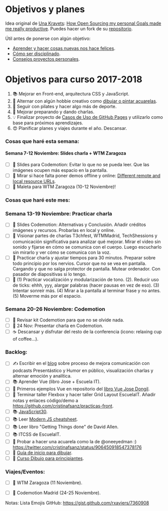 Objetivos y planes
==============

Idea original de [Una Kravets](https://github.com/una): [How Open Sourcing my personal Goals made me really productive](https://una.im/personal-goals-guide/). Puedes hacer un fork de su [repositorio](https://github.com/una/personal-goals-starter).

Útil antes de ponerse con algún objetivo:

- [Aprender y hacer cosas nuevas nos hace felices](https://youtu.be/5XsKHEunOXs?t=2832).
- [Cómo ser disciplinado](https://www.youtube.com/watch?v=I6may1U-xKk).
- [Consejos proyectos personales](https://melies-hugo.js.org/post/practica-publica-aprende/).

# Objetivos para curso 2017-2018

1. 📚 Mejorar en Front-end, arquitectura CSS y JavaScript.
2. 🎨 Alternar con algún hobbie creativo como [dibujar o pintar acuarelas](https://twitter.com/cristinafsanz/status/903201156222115840).
3. 💃 Seguir con pilates y hacer algo más de deporte.
4. 🙊 Mejorar preparando y dando charlas.
5. 💡 Finalizar proyecto de [Casos de Uso de GitHub Pages](https://github.com/cristinafsanz/github-pages) y utilizarlo como base para próximos aprendizajes.
6. 😍 Planificar planes y viajes durante el año. Descansar.

### Cosas que haré esta semana:

#### Semana 7-12 Noviembre: Slides charla + WTM Zaragoza

- [ ] 🚀 Slides para Codemotion: Evitar lo que no se pueda leer. Que las imágenes ocupen más espacio en la pantalla. 
- [ ] 🚀 Mirar si hace falta poner demos offline y online: [Different remote and local resource URLs](http://lea.verou.me/2017/10/different-remote-and-local-resource-urls-with-service-workers/).
- [ ] 🚊 Maleta para WTM Zaragoza (10-12 Noviembre)!

### Cosas que haré este mes:

### Semana 13-19 Noviembre: Practicar charla
- [ ] 🚀 Slides Codemotion: Alternativas y Conclusión. Añadir créditos imágenes y recursos. Probarlas en local y online.
- [ ] 🙊 Visionar partes de charlas T3chfest, WTMMadrid, TechShessions y comunicación significativa para analizar qué mejorar. Mirar el video sin sonido y fijarse en cómo se comunica con el cuerpo. Luego escucharlo sin mirarlo y ver cómo se comunica con la voz.
- [ ] 🙊 Practicar charla y ajustar tiempos para 30 minutos. Preparar sobre todo principio por los nervios. Cursor que no se vea en pantalla. Cargando y que no salga protector de pantalla. Mutear ordenador. Con pasador de diapositivas si lo tengo.
- [ ] 🙊 (1) Practicar vocalización y modularización de tono. (2). Reducir uso de ticks: ehhh, yyy, alargar palabras (hacer pausas en vez de eso). (3) Intentar sonreír más. (4) Mirar a la pantalla al terminar frase y no antes. (5) Moverme más por el espacio.

### Semana 20-26 Noviembre: Codemotion
- [ ] 🚀 Revisar kit Codemotion para que no se olvide nada.
- [ ] 🙊 24 Nov: Presentar charla en Codemotion.
- [ ] ☕️ Descansar y disfrutar del resto de la conferencia (icono: relaxing cup of coffee...).

### Backlog:
- [ ] ✍️  Escribir en el [blog](https://melies-hugo.js.org/) sobre proceso de mejora comunicación con podcasts Presentástico y Humor en público, visualización charlas y alternar emoción y analítica.
- [ ] 📚 Aprender Vue (libro Jose + Escuela IT).
- [ ] 🚀 Primeros ejemplos Vue en repositorio del [libro Vue Jose Dongil](https://www.gitbook.com/book/jdonsan/desarrolla-aplicaciones-con-vuejs/details).
- [ ] 🚀 Terminar taller Flexbox y hacer taller Grid Layout EscuelaIT. Añadir notas y enlaces código/demo a https://github.com/cristinafsanz/practicas-front.
- [ ] 📚 [JavaScript30](https://javascript30.com/).
- [ ] 📚 Leer [Modern JS cheatsheet](https://github.com/mbeaudru/modern-js-cheatsheet).
- [ ] 📚 Leer libro "Getting Things done" de David Allen.
- [ ] 📚 ITCSS de EscuelaIT.
- [ ] 🎨 Probar a hacer una acuarela como la de @oneeyedman :) https://twitter.com/cristinafsanz/status/906450918547378176
- [ ] 🎨 [Guía de inicio para dibujar](https://medium.com/personal-growth/a-quick-beginners-guide-to-drawing-58213877715e).
- [ ] 🎨 [Curso Dibujo para principiantes](https://www.domestika.org/es/courses/138-dibujo-para-principiantes-nivel-1/puno).

### Viajes/Eventos:
- [ ] 🚊 WTM Zaragoza (11 Noviembre).
- [ ] 🚊 Codemotion Madrid (24-25 Noviembre).


Notas: Lista Emojis GitHub: https://gist.github.com/rxaviers/7360908
